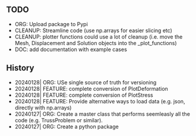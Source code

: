 
## TODO
- ORG: Upload package to Pypi
- CLEANUP: Streamline code (use np.arrays for easier slicing etc)
- CLEANUP: plotter functions could use a lot of cleanup (i.e. move the Mesh, Displacement and Solution objects into the _plot_functions)
- DOC: add documentation with example cases

## History 
- 20240128| ORG: USe single source of truth for versioning
- 20240128| FEATURE: complete conversion of PlotDeformation
- 20240128| FEATURE: complete conversion of PlotStress
- 20240128| FEATURE: Provide alternative ways to load data (e.g. json, directly with np.arrays)
- 20240127| ORG: Create a master class that performs seemleasly all the code (e.g. TrussProblem or similar).
- 20240127| ORG: Create a python package

